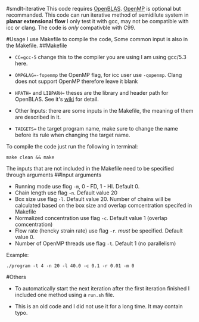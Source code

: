 #smdlt-iterative
This code requires [OpenBLAS](https://github.com/xianyi/OpenBLAS). [OpenMP](https://computing.llnl.gov/tutorials/openMP/) is optional but recommanded.
This code can run iterative method of semidilute system in **planar extensional flow**
I only test it with gcc, may not be compatible with icc or clang. The code is *only* compativble with C99. 

#Usage
I use Makefile to compile the code, Some common input is also in the Makefile.
##Makefile
* `CC=gcc-5` change this to the compiler you are using I am using gcc/5.3 here.
* `OMPGLAG=-fopenmp` the OpenMP flag, for icc user use `-qopenmp`. Clang does not support OpenMP therefore leave it blank
* `HPATH=` and `LIBPARH=` theses are the library and header path for OpenBLAS. See it's [wiki](https://computing.llnl.gov/tutorials/openMP/) for detail.

* Other Inputs: there are some inputs in the Makefile, the meaning of them are described in it. 
* `TAEGETS=` the target program name, make sure to change the name before its rule when changing the target name.

To compile the code just run the following in terminal:
````
make clean && make
````

The inputs that are not included in the Makefile need to be specified through arguments
##Input arguments
* Running mode use flog `-m`, 0 - FD, 1 - HI. Default 0. 
* Chain length use flag `-n`. Default value 20
* Box size use flag `-l`. Default value 20. Number of chains will be calculated based on the box size and overlap comcentration specifed in Makefile
* Normalized concentration use flag `-c`. Default value 1 (overlap comcentration)
* Flow rate (hencky strain rate) use flag `-r`. *must* be specified. Default value 0.
* Number of OpenMP threads use flag `-t`. Default 1 (no parallelism)

Example:
````
./program -t 4 -n 20 -l 40.0 -c 0.1 -r 0.01 -m 0
````
#Others
* To automatically start the next iteration after the first iteration finished I included one method using a `run.sh` file. 

* This is an old code and I did not use it for a long time. It may contain typo.